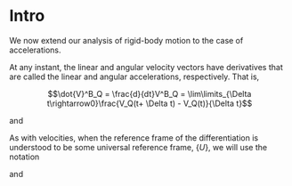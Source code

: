 &emsp;
# Intro
We now extend our analysis of rigid-body motion to the case of accelerations. 

At any instant, the linear and angular velocity vectors have derivatives that are called the linear and angular accelerations, respectively. That is,

$$\dot{V}^B_Q = \frac{d}{dt}V^B_Q = \lim\limits_{\Delta t\rightarrow0}\frac{V_Q(t+ \Delta t) - V_Q(t)}{\Delta t}$$

and

As with velocities, when the reference frame of the differentiation is understood to be some universal reference frame, $\{U\}$, we will use the notation



and

